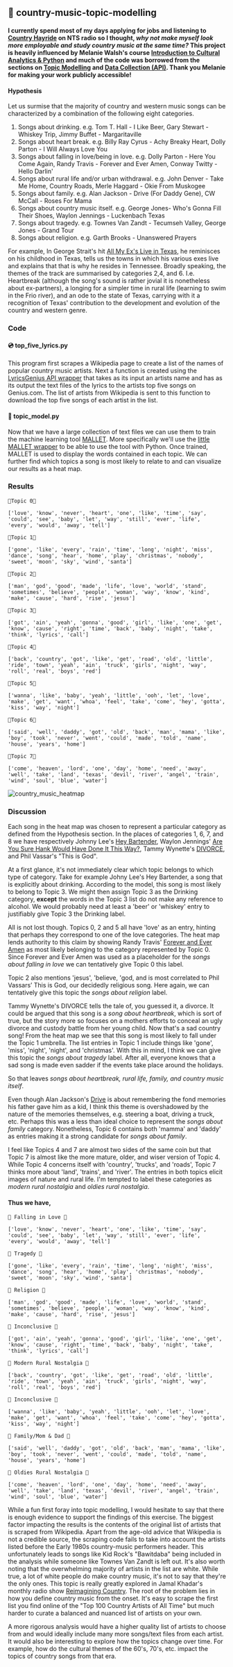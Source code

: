 ## 🍻 country-music-topic-modelling

#### I currently spend most of my days applying for jobs and listening to [Country Hayride](https://www.nts.live/shows/country-hayride) on NTS radio so I thought, *why not make myself look more employable and study country music at the same time?* This project is heavily influenced by Melanie Walsh's course [Introduction to Cultural Analytics & Python](https://melaniewalsh.github.io/Intro-Cultural-Analytics/welcome.html) and much of the code was borrowed from the sections on [Topic Modelling](https://melaniewalsh.github.io/Intro-Cultural-Analytics/05-Text-Analysis/08-Topic-Modeling-Text-Files.html) and [Data Collection (API)](https://melaniewalsh.github.io/Intro-Cultural-Analytics/04-Data-Collection/08-Collect-Genius-Lyrics.html). Thank you Melanie for making your work publicly accessible!

#### Hypothesis

Let us surmise that the majority of country and western music songs can be characterized by a combination of the following eight categories.
1. Songs about drinking. e.g. Tom T. Hall - I Like Beer, Gary Stewart - Whiskey Trip, Jimmy Buffet - Margaritaville
2. Songs about heart break. e.g. Billy Ray Cyrus - Achy Breaky Heart, Dolly Parton - I Will Always Love You 
3. Songs about falling in love/being in love. e.g. Dolly Parton - Here You Come Again, Randy Travis - Forever and Ever Amen, Conway Twitty - Hello Darlin'
4. Songs about rural life and/or urban withdrawal. e.g. John Denver - Take Me Home, Country Roads, Merle Haggard - Okie From Muskogee
5. Songs about family. e.g. Alan Jackson - Drive (For Daddy Gene), CW McCall - Roses For Mama
6. Songs about country music itself. e.g. George Jones- Who's Gonna Fill Their Shoes, Waylon Jennings - Luckenbach Texas
7. Songs about tragedy. e.g. Townes Van Zandt - Tecumseh Valley, George Jones - Grand Tour
8. Songs about religion. e.g. Garth Brooks - Unanswered Prayers

For example, In George Strait's hit [All My Ex's Live in Texas](https://www.youtube.com/watch?v=QuJroujjYDk), he reminisces on his childhood in Texas, tells us the towns in which his various exes live and explains that that is why he resides in Tennessee. Broadly speaking, the themes of the track are summarised by categories 2,4, and 6. I.e. Heartbreak (although the song's sound is rather jovial it is nonetheless about ex-partners), a longing for a simpler time in rural life (learning to swim in the Frio river), and an ode to the state of Texas, carrying with it a recognition of Texas' contribution to the development and evolution of the country and western genre. 

### Code
#### 💿 top_five_lyrics.py
This program first scrapes a Wikipedia page to create a list of the names of popular country music artists. Next a function is created using the [LyricsGenius API wrapper](https://github.com/johnwmillr/LyricsGenius) that takes as its input an artists name and has as its output the text files of the lyrics to the artists top five songs on Genius.com. The list of artists from Wikipedia is sent to this function to download the top five songs of each artist in the list.
#### 🔨 topic_model.py
Now that we have a large collection of text files we can use them to train the machine learning tool [MALLET](https://mimno.github.io/Mallet/topics). More specifically we'll use the [little MALLET wrapper](https://github.com/maria-antoniak/little-mallet-wrapper) to be able to use the tool with Python. Once trained, MALLET is used to display the words contained in each topic. We can further find which topics a song is most likely to relate to and can visualize our results as a heat map.

### Results
```
🤠Topic 0🤠

['love', 'know', 'never', 'heart', 'one', 'like', 'time', 'say', 'could', 'see', 'baby', 'let', 'way', 'still', 'ever', 'life', 'every', 'would', 'away', 'tell']

🤠Topic 1🤠

['gone', 'like', 'every', 'rain', 'time', 'long', 'night', 'miss', 'dance', 'song', 'hear', 'home', 'play', 'christmas', 'nobody', 'sweet', 'moon', 'sky', 'wind', 'santa']

🤠Topic 2🤠

['man', 'god', 'good', 'made', 'life', 'love', 'world', 'stand', 'sometimes', 'believe', 'people', 'woman', 'way', 'know', 'kind', 'make', 'cause', 'hard', 'rise', 'jesus']

🤠Topic 3🤠

['got', 'ain', 'yeah', 'gonna', 'good', 'girl', 'like', 'one', 'get', 'know', 'cause', 'right', 'time', 'back', 'baby', 'night', 'take', 'think', 'lyrics', 'call']

🤠Topic 4🤠

['back', 'country', 'got', 'like', 'get', 'road', 'old', 'little', 'ride', 'town', 'yeah', 'ain', 'truck', 'girls', 'night', 'way', 'roll', 'real', 'boys', 'red']

🤠Topic 5🤠

['wanna', 'like', 'baby', 'yeah', 'little', 'ooh', 'let', 'love', 'make', 'get', 'want', 'whoa', 'feel', 'take', 'come', 'hey', 'gotta', 'kiss', 'way', 'night']

🤠Topic 6🤠

['said', 'well', 'daddy', 'got', 'old', 'back', 'man', 'mama', 'like', 'boy', 'took', 'never', 'went', 'could', 'made', 'told', 'name', 'house', 'years', 'home']

🤠Topic 7🤠

['come', 'heaven', 'lord', 'one', 'day', 'home', 'need', 'away', 'well', 'take', 'land', 'texas', 'devil', 'river', 'angel', 'train', 'wind', 'soul', 'blue', 'water']
```
![country_music_heatmap](https://user-images.githubusercontent.com/98699929/156213827-5799f965-9cf5-4932-8df9-bab389c5191d.JPG)

### Discussion

Each song in the heat map was chosen to represent a particular category as defined from the Hypothesis section. In the places of categories 1, 6, 7, and 8 we have respectively Johnny Lee's [Hey Bartender](https://www.youtube.com/watch?v=q0zp9vByI8I), Waylon Jennings' [Are You Sure Hank Would Have Done It This Way?](https://www.youtube.com/watch?v=TNpLSaCirj8), Tammy Wynette's [DIVORCE](https://www.youtube.com/watch?v=7kVgb5aPhDQ), and Phil Vassar's "This is God". 
 
At a first glance, it's not immediately clear which topic belongs to which type of category. Take for example Johny Lee's Hey Bartender, a song that is  explicitly about drinking. According to the model, this song is most likely to belong to Topic 3. We might then assign Topic 3 as the Drinking category, **except** the words in the Topic 3 list do not make any reference to alcohol. We would probably need at least a 'beer' or 'whiskey' entry to justifiably give Topic 3 the Drinking label.
 
All is not lost though. Topics 0, 2 and 5 all have 'love' as an entry, hinting that perhaps they correspond to one of the love categories. The heat map lends authority to this claim by showing Randy Travis' [Forever and Ever Amen](https://www.youtube.com/watch?v=sgJXbIP83A8) as most likely belonging to the category represented by Topic 0. Since Forever and Ever Amen was used as a placeholder for the *songs about falling in love* we can tentatively give Topic 0 this label. 
 
Topic 2 also mentions 'jesus', 'believe, 'god, and is most correlated to Phil Vassars’ This is God, our decidedly religious song. Here again, we can tentatively give this topic the *songs about religion* label.
 
Tammy Wynette's DIVORCE tells the tale of, you guessed it, a divorce. It could be argued that this song is a *song about heartbreak*, which is sort of true, but the story more so focuses on a mothers efforts to conceal an ugly divorce and custody battle from her young child. Now that's a sad country song! From the heat map we see that this song is most likely to fall under the Topic 1 umbrella. The list entries in Topic 1 include things like 'gone', 'miss', 'night', 'night', and 'christmas'. With this in mind, I think we can give this topic the *songs about tragedy* label. After all, everyone knows that a sad song is made even sadder if the events take place around the holidays.
 
So that leaves *songs about heartbreak, rural life, family, and country music itself*. 
 
Even though Alan Jackson's [Drive](https://www.youtube.com/watch?v=dQe3DKDQRRs) is about remembering the fond memories his father gave him as a kid, I think this theme is overshadowed by the nature of the memories themselves, e.g. steering a boat, driving a truck, etc. Perhaps this was a less than ideal choice to represent the *songs about family* category. Nonetheless, Topic 6 contains both 'mamma' and 'daddy' as entries making it a strong candidate for *songs about family*. 
 
I feel like Topics 4 and 7 are almost two sides of the same coin but that Topic 7 is almost like the more mature, older, and wiser version of Topic 4. While Topic 4 concerns itself with 'country', 'trucks', and 'roads', Topic 7 thinks more about 'land', 'trains', and 'river'. The entries in both topics elicit images of nature and rural life. I'm tempted to label these categories as *modern rural nostalgia* and *oldies rural nostalgia*.


#### Thus we have,
```
🤠 Falling in Love 🤠

['love', 'know', 'never', 'heart', 'one', 'like', 'time', 'say', 'could', 'see', 'baby', 'let', 'way', 'still', 'ever', 'life', 'every', 'would', 'away', 'tell']

🤠 Tragedy 🤠

['gone', 'like', 'every', 'rain', 'time', 'long', 'night', 'miss', 'dance', 'song', 'hear', 'home', 'play', 'christmas', 'nobody', 'sweet', 'moon', 'sky', 'wind', 'santa']

🤠 Religion 🤠

['man', 'god', 'good', 'made', 'life', 'love', 'world', 'stand', 'sometimes', 'believe', 'people', 'woman', 'way', 'know', 'kind', 'make', 'cause', 'hard', 'rise', 'jesus']

🤠 Inconclusive 🤠

['got', 'ain', 'yeah', 'gonna', 'good', 'girl', 'like', 'one', 'get', 'know', 'cause', 'right', 'time', 'back', 'baby', 'night', 'take', 'think', 'lyrics', 'call']

🤠 Modern Rural Nostalgia 🤠

['back', 'country', 'got', 'like', 'get', 'road', 'old', 'little', 'ride', 'town', 'yeah', 'ain', 'truck', 'girls', 'night', 'way', 'roll', 'real', 'boys', 'red']

🤠 Inconclusive 🤠

['wanna', 'like', 'baby', 'yeah', 'little', 'ooh', 'let', 'love', 'make', 'get', 'want', 'whoa', 'feel', 'take', 'come', 'hey', 'gotta', 'kiss', 'way', 'night']

🤠 Family/Mom & Dad 🤠

['said', 'well', 'daddy', 'got', 'old', 'back', 'man', 'mama', 'like', 'boy', 'took', 'never', 'went', 'could', 'made', 'told', 'name', 'house', 'years', 'home']

🤠 Oldies Rural Nostalgia 🤠

['come', 'heaven', 'lord', 'one', 'day', 'home', 'need', 'away', 'well', 'take', 'land', 'texas', 'devil', 'river', 'angel', 'train', 'wind', 'soul', 'blue', 'water']
```
 
While a fun first foray into topic modelling, I would hesitate to say that there is enough evidence to support the findings of this exercise. The biggest factor impacting the results is the contents of the original list of artists that is scraped from Wikipedia. Apart from the age-old advice that Wikipedia is not a credible source, the scraping code fails to take into account the artists listed before the Early 1980s country-music performers header. This unfortunately leads to songs like Kid Rock's "Bawitdaba" being included in the analysis while someone like Townes Van Zandt is left out. It's also worth noting that the overwhelming majority of artists in the list are white. While true, a lot of white people do make country music, it's not to say that they're the only ones. This topic is really greatly explored in Jamal Khadar's monthly radio show [Reimagining Country](https://www.nts.live/shows/reimagining-country). The root of the problem lies in how you define country music from the onset. It's easy to scrape the first list you find online of the "Top 100 Country Artists of All Time" but much harder to curate a balanced and nuanced list of artists on your own.

A more rigorous analysis would have a higher quality list of artists to choose from and would ideally include many more songs/text files from each artist. It would also be interesting to explore how the topics change over time. For example, how do the cultural themes of the 60's, 70's, etc. impact the topics of country songs from that era.
